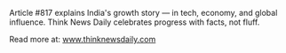 Article #817 explains India's growth story — in tech, economy, and global influence. Think News Daily celebrates progress with facts, not fluff.

Read more at: www.thinknewsdaily.com